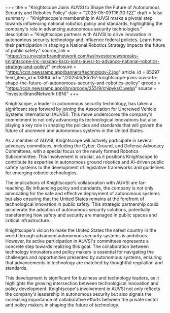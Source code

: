 +++
title = "Knightscope Joins AUVSI to Shape the Future of Autonomous Security and Robotics Policy"
date = "2025-05-09T16:30:12Z"
draft = false
summary = "Knightscope's membership in AUVSI marks a pivotal step towards influencing national robotics policy and standards, highlighting the company's role in advancing autonomous security technologies."
description = "Knightscope partners with AUVSI to drive innovation in autonomous security technology and influence federal policies. Learn how their participation in shaping a National Robotics Strategy impacts the future of public safety."
source_link = "https://rss.investorbrandnetwork.com/iw/investornewsbreaks-knightscope-inc-nasdaq-kscp-joins-auvsi-to-advance-national-robotics-strategy-and-policy/"
enclosure = "https://cdn.newsramp.app/banners/technology-2.jpg"
article_id = 85297
feed_item_id = 13984
url = "/202505/85297-knightscope-joins-auvsi-to-shape-the-future-of-autonomous-security-and-robotics-policy"
qrcode = "https://cdn.newsramp.app/ibn/qrcode/255/9/chipyksC.webp"
source = "InvestorBrandNetwork (IBN)"
+++

<p>Knightscope, a leader in autonomous security technology, has taken a significant step forward by joining the Association for Uncrewed Vehicle Systems International (AUVSI). This move underscores the company's commitment to not only advancing its technological innovations but also playing a key role in shaping the policies and standards that will govern the future of uncrewed and autonomous systems in the United States.</p><p>As a member of AUVSI, Knightscope will actively participate in several advocacy committees, including the Cyber, Ground, and Defense Advocacy Committees, with a special focus on the newly formed Robotics Subcommittee. This involvement is crucial, as it positions Knightscope to contribute its expertise in autonomous ground robotics and AI-driven public safety systems to the development of legislative frameworks and guidelines for emerging robotic technologies.</p><p>The implications of Knightscope's collaboration with AUVSI are far-reaching. By influencing policy and standards, the company is not only advocating for the safe and effective deployment of autonomous systems but also ensuring that the United States remains at the forefront of technological innovation in public safety. This strategic partnership could accelerate the adoption of autonomous security solutions, potentially transforming how safety and security are managed in public spaces and critical infrastructure.</p><p>Knightscope's vision to make the United States the safest country in the world through advanced autonomous security systems is ambitious. However, its active participation in AUVSI's committees represents a concrete step towards realizing this goal. The collaboration between technology innovators and policy makers is essential for navigating the challenges and opportunities presented by autonomous systems, ensuring that advancements in technology are matched by thoughtful regulation and standards.</p><p>This development is significant for business and technology leaders, as it highlights the growing intersection between technological innovation and policy development. Knightscope's involvement in AUVSI not only reflects the company's leadership in autonomous security but also signals the increasing importance of collaborative efforts between the private sector and policy makers in shaping the future of technology.</p>